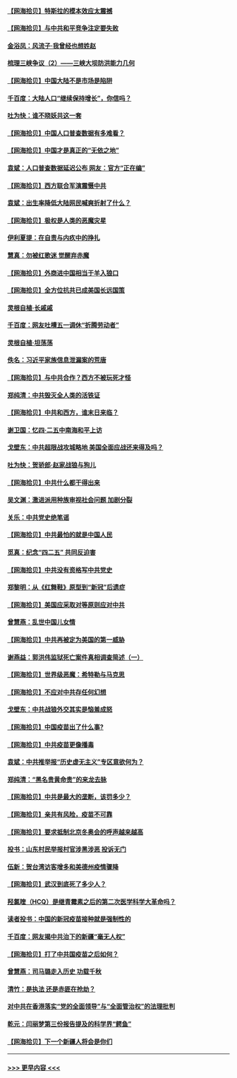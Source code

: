 #### [【网海拾贝】特斯拉的模本效应太震撼](../pages/nsc993/n12925626.md?t=05060851) 
#### [【网海拾贝】与中共和平竞争注定要失败](../pages/nsc993/n12923326.md?t=05060851) 
#### [金浴凤：风流子‧我曾经也想姓赵](../pages/nsc993/n12920911.md?t=05060851) 
#### [梳理三峡争议（2）——三峡大坝防洪能力几何](../pages/nsc993/n12920173.md?t=05060851) 
#### [【网海拾贝】中国大陆不是市场是陷阱](../pages/nsc993/n12920143.md?t=05060851) 
#### [千百度：大陆人口“继续保持增长”，你信吗？](../pages/nsc993/n12918946.md?t=05060851) 
#### [吐为快：谁不晓妖共这一套](../pages/nsc993/n12918941.md?t=05060851) 
#### [【网海拾贝】中国人口普查数据有多难看？](../pages/nsc993/n12917822.md?t=05060851) 
#### [【网海拾贝】中国才是真正的“无依之地”](../pages/nsc993/n12915845.md?t=05060851) 
#### [袁斌：人口普查数据延迟公布 网友：官方“正在编”](../pages/nsc993/n12915748.md?t=05060851) 
#### [【网海拾贝】西方联合军演震慑中共](../pages/nsc993/n12913466.md?t=05060851) 
#### [袁斌：出生率降低大陆网民喊爽折射了什么？](../pages/nsc993/n12913365.md?t=05060851) 
#### [【网海拾贝】极权是人类的恶魔灾星](../pages/nsc993/n12910697.md?t=05060851) 
#### [伊利夏提：在自责与内疚中的挣扎](../pages/nsc993/n12910493.md?t=05060851) 
#### [慧真：勿被红歌迷 觉醒弃赤魔](../pages/nsc993/n12910485.md?t=05060851) 
#### [【网海拾贝】外商进中国相当于羊入狼口](../pages/nsc993/n12908274.md?t=05060851) 
#### [【网海拾贝】全方位抗共已成美国长远国策](../pages/nsc993/n12906878.md?t=05060851) 
#### [灵根自植‧长戚戚](../pages/nsc993/n12905585.md?t=05060851) 
#### [千百度：网友吐槽五一调休“折腾劳动者”](../pages/nsc993/n12905934.md?t=05060851) 
#### [灵根自植‧坦荡荡](../pages/nsc993/n12905562.md?t=05060851) 
#### [佚名：习近平家族信息泄漏案的荒唐](../pages/nsc993/n12904705.md?t=05060851) 
#### [【网海拾贝】与中共合作？西方不被玩死才怪](../pages/nsc993/n12903873.md?t=05060851) 
#### [郑纯清：中共毁灭全人类的活铁证](../pages/nsc993/n12903785.md?t=05060851) 
#### [【网海拾贝】中共和西方，谁末日来临？](../pages/nsc993/n12903482.md?t=05060851) 
#### [谢卫国：忆四‧二五中南海和平上访](../pages/nsc993/n12902192.md?t=05060851) 
#### [戈壁东：中共超限战攻城略地 美国全面应战还来得及吗？](../pages/nsc993/n12902297.md?t=05060851) 
#### [吐为快：贺骄郎‧赵家战狼与狗儿](../pages/nsc993/n12902280.md?t=05060851) 
#### [【网海拾贝】中共什么都干得出来](../pages/nsc993/n12897500.md?t=05060851) 
#### [吴文渊：激进派用种族审视社会问题 加剧分裂](../pages/nsc993/n12893881.md?t=05060851) 
#### [关乐：中共党史绝笔谣](../pages/nsc993/n12897270.md?t=05060851) 
#### [【网海拾贝】中共最怕的就是中国人民](../pages/nsc993/n12894705.md?t=05060851) 
#### [觅真：纪念“四二五” 共同反迫害](../pages/nsc993/n12894553.md?t=05060851) 
#### [【网海拾贝】中共没有资格写中共党史](../pages/nsc993/n12892231.md?t=05060851) 
#### [郑黎明：从《红舞鞋》原型到“新冠”后遗症](../pages/nsc993/n12890469.md?t=05060851) 
#### [【网海拾贝】美国应采取对等原则应对中共](../pages/nsc993/n12889176.md?t=05060851) 
#### [曾慧燕：乱世中国儿女情](../pages/nsc993/n12887931.md?t=05060851) 
#### [【网海拾贝】中共再被定为美国的第一威胁](../pages/nsc993/n12887580.md?t=05060851) 
#### [谢燕益：郭洪伟监狱死亡案件真相调查简述（一）](../pages/nsc993/n12885648.md?t=05060851) 
#### [【网海拾贝】世界级恶魔：希特勒与马克思](../pages/nsc993/n12884062.md?t=05060851) 
#### [【网海拾贝】不应对中共存任何幻想](../pages/nsc993/n12881460.md?t=05060851) 
#### [戈壁东：中共战狼外交其实是恼羞成怒](../pages/nsc993/n12880392.md?t=05060851) 
#### [【网海拾贝】中国疫苗出了什么事?](../pages/nsc993/n12879124.md?t=05060851) 
#### [【网海拾贝】中共疫苗更像播毒](../pages/nsc993/n12876631.md?t=05060851) 
#### [袁斌：中共推举报“历史虚无主义”专区意欲何为？](../pages/nsc993/n12876530.md?t=05060851) 
#### [郑纯清：“黑名贵黄命贵”的来龙去脉](../pages/nsc993/n12875589.md?t=05060851) 
#### [【网海拾贝】中共是最大的垄断，该罚多少？](../pages/nsc993/n12874006.md?t=05060851) 
#### [【网海拾贝】亲共有风险，疫苗不可靠](../pages/nsc993/n12872224.md?t=05060851) 
#### [【网海拾贝】要求抵制北京冬奥会的呼声越来越高](../pages/nsc993/n12868962.md?t=05060851) 
#### [投书：山东村民举报村官涉黑涉恶 投诉无门](../pages/nsc993/n12869726.md?t=05060851) 
#### [伍新：贺台湾访客增多和美德州疫情骤降](../pages/nsc993/n12865651.md?t=05060851) 
#### [【网海拾贝】武汉到底死了多少人？](../pages/nsc993/n12863707.md?t=05060851) 
#### [羟氯喹（HCQ）是继青霉素之后的第二次医学科学大革命吗？](../pages/nsc993/n12638564.md?t=05060851) 
#### [读者投书：中国的新冠疫苗接种就是强制性的](../pages/nsc993/n12859932.md?t=05060851) 
#### [千百度：网友揭中共治下的新疆“毫无人权”](../pages/nsc993/n12858385.md?t=05060851) 
#### [【网海拾贝】打了中共国疫苗之后如何？](../pages/nsc993/n12857866.md?t=05060851) 
#### [曾慧燕：司马璐走入历史 功载千秋](../pages/nsc993/n12856996.md?t=05060851) 
#### [清竹：是执法 还是赤匪在抢劫？](../pages/nsc993/n12856952.md?t=05060851) 
#### [对中共在香港落实“党的全面领导”与“全面管治权”的法理批判](../pages/nsc993/n12856929.md?t=05060851) 
#### [乾元：闫丽梦第三份报告提及的科学界“鳄鱼”](../pages/nsc993/n12855985.md?t=05060851) 
#### [【网海拾贝】下一个新疆人将会是你们](../pages/nsc993/n12855864.md?t=05060851) 

----
#### [ >>> 更早内容 <<< ](../indexes/nsc993-earlier.md)
